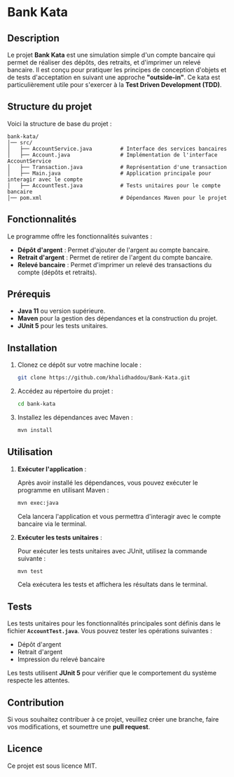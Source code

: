 
# Bank Kata

## Description

Le projet **Bank Kata** est une simulation simple d'un compte bancaire qui permet de réaliser des dépôts, des retraits, et d'imprimer un relevé bancaire. Il est conçu pour pratiquer les principes de conception d'objets et de tests d'acceptation en suivant une approche **"outside-in"**. Ce kata est particulièrement utile pour s'exercer à la **Test Driven Development (TDD)**.

## Structure du projet

Voici la structure de base du projet :

```
bank-kata/
│── src/
│   ├── AccountService.java         # Interface des services bancaires
│   ├── Account.java                # Implémentation de l'interface AccountService
│   ├── Transaction.java            # Représentation d'une transaction
│   ├── Main.java                   # Application principale pour interagir avec le compte
│   ├── AccountTest.java            # Tests unitaires pour le compte bancaire
│── pom.xml                         # Dépendances Maven pour le projet
```

## Fonctionnalités

Le programme offre les fonctionnalités suivantes :

- **Dépôt d'argent** : Permet d'ajouter de l'argent au compte bancaire.
- **Retrait d'argent** : Permet de retirer de l'argent du compte bancaire.
- **Relevé bancaire** : Permet d'imprimer un relevé des transactions du compte (dépôts et retraits).

## Prérequis

- **Java 11** ou version supérieure.
- **Maven** pour la gestion des dépendances et la construction du projet.
- **JUnit 5** pour les tests unitaires.

## Installation

1. Clonez ce dépôt sur votre machine locale :

    ```bash
    git clone https://github.com/khalidhaddou/Bank-Kata.git
    ```

2. Accédez au répertoire du projet :

    ```bash
    cd bank-kata
    ```

3. Installez les dépendances avec Maven :

    ```bash
    mvn install
    ```

## Utilisation

1. **Exécuter l'application** :

    Après avoir installé les dépendances, vous pouvez exécuter le programme en utilisant Maven :

    ```bash
    mvn exec:java
    ```

    Cela lancera l'application et vous permettra d'interagir avec le compte bancaire via le terminal.

2. **Exécuter les tests unitaires** :

    Pour exécuter les tests unitaires avec JUnit, utilisez la commande suivante :

    ```bash
    mvn test
    ```

    Cela exécutera les tests et affichera les résultats dans le terminal.

## Tests

Les tests unitaires pour les fonctionnalités principales sont définis dans le fichier **`AccountTest.java`**. Vous pouvez tester les opérations suivantes :

- Dépôt d'argent
- Retrait d'argent
- Impression du relevé bancaire

Les tests utilisent **JUnit 5** pour vérifier que le comportement du système respecte les attentes.

## Contribution

Si vous souhaitez contribuer à ce projet, veuillez créer une branche, faire vos modifications, et soumettre une **pull request**.

## Licence

Ce projet est sous licence MIT.
